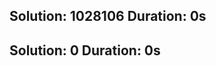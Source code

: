 Solution: 1028106
Duration: 0s
--------------------------
Solution: 0
Duration: 0s
--------------------------
